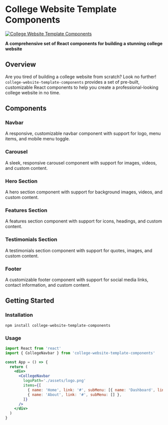 # **College Website Template Components**

[![College Website Template Components](https://img.shields.io/badge/College%20Website%20Template%20Components-v0.1.0-blue.svg)](https://github.com/KaushikJoshi93/college-website-template-components)

**A comprehensive set of React components for building a stunning college website**

## **Overview**

Are you tired of building a college website from scratch? Look no further! `college-website-template-components` provides a set of pre-built, customizable React components to help you create a professional-looking college website in no time.

## **Components**

### Navbar

A responsive, customizable navbar component with support for logo, menu items, and mobile menu toggle.

### Carousel

A sleek, responsive carousel component with support for images, videos, and custom content.

### Hero Section

A hero section component with support for background images, videos, and custom content.

### Features Section

A features section component with support for icons, headings, and custom content.

### Testimonials Section

A testimonials section component with support for quotes, images, and custom content.

### Footer

A customizable footer component with support for social media links, contact information, and custom content.

## **Getting Started**

### Installation

`npm install college-website-template-components`

### Usage

```jsx
import React from 'react'
import { CollegeNavbar } from 'college-website-template-components'

const App = () => {
  return (
    <div>
      <CollegeNavbar
        logoPath='./assets/logo.png'
        items={[
          { name: 'Home', link: '#', subMenu: [{ name: 'Dashboard', link: '#', subMenu: [] }] },
          { name: 'About', link: '#', subMenu: [] },
        ]}
      />
    </div>
  )
}
```
